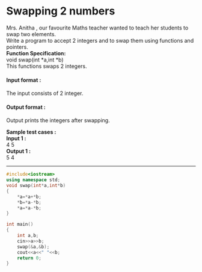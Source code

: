 # Swapping 2 numbers

Mrs. Anitha , our favourite Maths teacher wanted to teach her students to swap two elements.
<br>
Write a program to accept 2 integers and to swap them using functions and pointers.
<br>
**Function Specification:**<br>
void swap(int *a,int *b)<br>
This functions swaps 2 integers.

#### Input format :
The input consists of 2 integer.

#### Output format :
Output prints the integers after swapping.

**Sample test cases :<br>
Input 1 :<br>**
4 5<br>
**Output 1 :<br>**
5 4


-------------------------------------------------------------------------------------------------------------------------------------------------------------------

```cpp
#include<iostream>
using namespace std;
void swap(int*a,int*b)
{
    *a=*a+*b;
    *b=*a-*b;
    *a=*a-*b;
}

int main()
{
    int a,b;
    cin>>a>>b;
    swap(&a,&b);
    cout<<a<<" "<<b;
    return 0;
}


```
